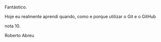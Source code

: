 Fantástico.

Hoje eu realmente aprendi quando, como e porque utilizar o Git e o GitHub

nota 10.

Roberto Abreu